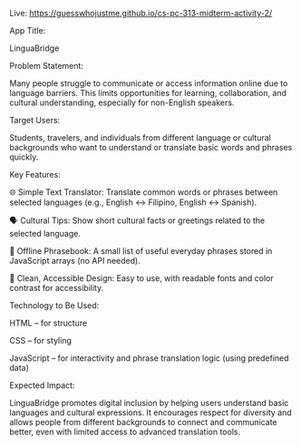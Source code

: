 Live: https://guesswhojustme.github.io/cs-pc-313-midterm-activity-2/

App Title:

LinguaBridge

Problem Statement:

Many people struggle to communicate or access information online due to language barriers. This limits opportunities for learning, collaboration, and cultural understanding, especially for non-English speakers.

Target Users:

Students, travelers, and individuals from different language or cultural backgrounds who want to understand or translate basic words and phrases quickly.

Key Features:

🌐 Simple Text Translator: Translate common words or phrases between selected languages (e.g., English ↔ Filipino, English ↔ Spanish).

🗣️ Cultural Tips: Show short cultural facts or greetings related to the selected language.

💬 Offline Phrasebook: A small list of useful everyday phrases stored in JavaScript arrays (no API needed).

🎨 Clean, Accessible Design: Easy to use, with readable fonts and color contrast for accessibility.

Technology to Be Used:

HTML – for structure

CSS – for styling

JavaScript – for interactivity and phrase translation logic (using predefined data)

Expected Impact:

LinguaBridge promotes digital inclusion by helping users understand basic languages and cultural expressions. It encourages respect for diversity and allows people from different backgrounds to connect and communicate better, even with limited access to advanced translation tools.
